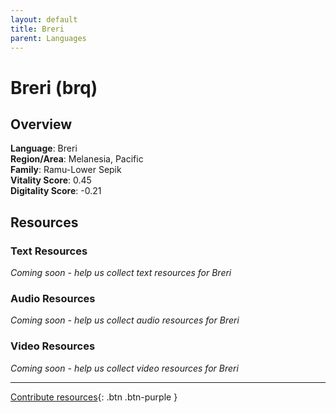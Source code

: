 ```yaml
---
layout: default
title: Breri
parent: Languages
---
```


# Breri (brq)

## Overview

**Language**: Breri  
**Region/Area**: Melanesia, Pacific  
**Family**: Ramu-Lower Sepik  
**Vitality Score**: 0.45  
**Digitality Score**: -0.21  

## Resources

### Text Resources
*Coming soon - help us collect text resources for Breri*

### Audio Resources
*Coming soon - help us collect audio resources for Breri*

### Video Resources
*Coming soon - help us collect video resources for Breri*

---

[Contribute resources](https://fairtrain.github.io/){: .btn .btn-purple }
